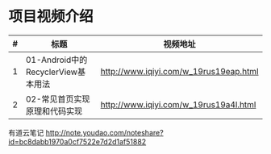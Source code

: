 项目视频介绍 
===========

|#|标题|视频地址|
|---|----|-----|
|1|01-Android中的RecyclerView基本用法|http://www.iqiyi.com/w_19rus19eap.html|
|2|02-常见首页实现原理和代码实现|http://www.iqiyi.com/w_19rus19a4l.html|





有道云笔记
http://note.youdao.com/noteshare?id=bc8dabb1970a0cf7522e7d2d1af51882



